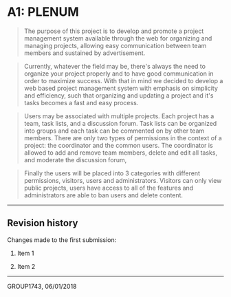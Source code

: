 # A1: PLENUM

> The purpose of this project is to develop and promote a project management system available through the web for organizing and managing projects, allowing easy communication between team members and sustained by advertisement.

>Currently, whatever the field may be, there's always the need to organize your project properly and to have good communication in order to maximize success. With that in mind we decided to develop a web based project management system with emphasis on simplicity and efficiency, such that organizing and updating a project and it's tasks becomes a fast and easy process.

>  Users may be associated with multiple projects. Each project has a team, task lists, and a discussion forum. Task lists can be organized into groups and each task can be commented on by other team members. There are only two types of permissions in the context of a project: the coordinator and the common users. The coordinator is allowed to add and remove team members, delete and edit all tasks, and moderate the discussion forum,

> Finally the users will be placed into 3 categories with different permissions, visitors, users and administrators. Visitors can only view public projects, users have access to all of the features and administrators are able to ban users and delete content.


***

## Revision history

Changes made to the first submission:

1. Item 1

1. Item 2

***

GROUP1743, 06/01/2018
